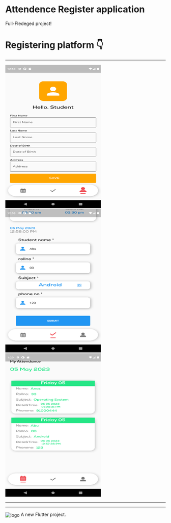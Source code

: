 # Attendence Register application
Full-Fledeged project!                

# Registering platform 👇
<hr/>
<div >
    <img src="/register.png" width="300px" height = "450px"</img>
    <img src="/mark.png" width="300px" height = "450px"</img>
     <img src="/display.png" width="300px" height = "450px"</img>
</div>
<hr>
         
<hr>

<img align="center" width="500" alt="logo" src="https://user-images.githubusercontent.com/55774240/122635653-da725d80-d102-11eb-9208-4c8d8b4a1ac6.png" />
A new Flutter project.

